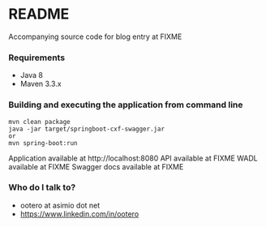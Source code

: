 # README #

Accompanying source code for blog entry at FIXME

### Requirements ###

* Java 8
* Maven 3.3.x

### Building and executing the application from command line ###

```
mvn clean package
java -jar target/springboot-cxf-swagger.jar
or
mvn spring-boot:run
```

Application available at http://localhost:8080
API available at FIXME
WADL available at FIXME
Swagger docs available at FIXME

### Who do I talk to? ###

* ootero at asimio dot net
* https://www.linkedin.com/in/ootero